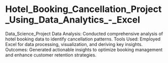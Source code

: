 # Hotel_Booking_Cancellation_Project_Using_Data_Analytics_-_Excel
Data_Science_Project 
Data Analysis: Conducted comprehensive analysis of hotel booking data to identify cancellation patterns.
Tools Used: Employed Excel for data processing, visualization, and deriving key insights.
Outcomes: Generated actionable insights to optimize booking management and enhance customer retention strategies.
